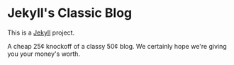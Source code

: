 # Jekyll's Classic Blog

This is a [Jekyll](https://jekyllrb.com/) project.

A cheap 25¢ knockoff of a classy 50¢ blog. We certainly hope we're giving you
your money's worth.
